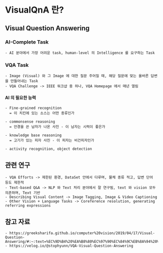 # VisualQnA 란?

## Visual Question Answering
### AI-Complete Task
    - AI 분야에서 가장 어려운 task, human-level 의 Intelligence 를 요구하는 Task

### VQA Task
    - Image (Visual) 와 그 Image 에 대한 질문 주어질 때, 해당 질문에 맞는 올바른 답변을 만들어내는 Task
    - VQA Challenge -> IEEE 워크샵 중 하나, VQA Homepage 에서 매년 열림

#### AI 의 필요한 능력
    - Fine-grained recognition
	  = 이 치킨에 있는 소스는 어떤 종류인가

    - commonsense reasoning
	  = 안경을 쓴 남자가 나온 사진 - 이 남자는 시력이 좋은가

    - knowledge base reasoning
	  = 고기가 있는 피자 사진 - 이 피자는 비건피자인가

    - activity recognition, object detection

## 관련 연구
    - VQA Efforts -> 제한된 환경, DataSet 안에서 다루며, 물체 종류 적고, 답변 단어 등도 제한적
    - Text-based Q&A -> NLP 와 Text 처리 분야에서 잘 연구됨, text 와 vision 모두 의존하며, Text 기반
    - Describing Visual Content -> Image Tagging, Image & Video Captioning
    - Other Vision + Language Tasks -> Coreference resolution, generating referring expressions

## 참고 자료
    - https://greeksharifa.github.io/computer%20vision/2019/04/17/Visual-Question-Answering/#:~:text=%EC%9D%B4%20%EA%B8%80%EC%97%90%EC%84%9C%EB%8A%94%20VQA%3A%20Visual,%EC%9D%84%20%EB%A7%8C%EB%93%A4%EC%96%B4%EB%82%B4%EB%8A%94%20task%EC%9D%B4%EB%8B%A4.
    - https://velog.io/@stophyunn/VQA-Visual-Question-Answering
    
